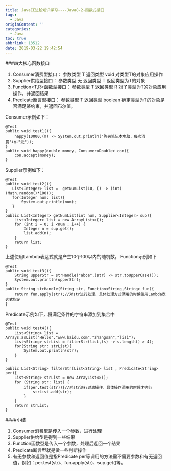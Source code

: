 ```yaml
---
title: JavaEE进阶知识学习----Java8-2-函数式接口
tags:
  - Java
originContent: ''
categories:
  - Java
toc: true
abbrlink: 13512
date: 2019-03-22 19:42:54
---
```

###四大核心函数接口
1. Consumer<T>消费型接口： 参数类型 T  返回类型 void 对类型T的对象应用操作
2. Supplier<T>供给型接口： 参数类型 无 返回类型 T 返回类型为T的对象
3. Function<T,R>函数型接口： 参数类型 T 返回类型 R 对了类型为T的对象应用操作，并返回结果
4. Predicate<T>断言型接口： 参数类型 T 返回类型 boolean 确定类型为T的对象是否满足某约束，并返回布尔值。

Consumer示例如下：

	@Test
	public void test1(){
	    happy(10000,(m) -> System.out.println("购买笔记本电脑，每次消费"+m+"元"));
	}
	public void happy(double money, Consumer<Double> con){
	    con.accept(money);
	}
Supplier示例如下：

	@Test
	public void test2(){
	   List<Integer> list =  getNumList(10, () -> (int)(Math.random()*100));
	   for(Integer num: list){
	       System.out.println(num);
	   }
	}
	public List<Integer> getNumList(int num, Supplier<Integer> sup){
	    List<Integer> list = new ArrayList<>();
	    for (int i = 0; i <num ; i++) {
	        Integer n = sup.get();
	        list.add(n);
	    }
	    return list;
	}
上述使用Lambda表达式就是产生10个100以内的随机数。
Function示例如下

	@Test
	public void test3(){
	    String upperStr = strHandle("abce",(str) -> str.toUpperCase());
	    System.out.println(upperStr);
	}
	public String strHandle(String str, Function<String,String> fun){
	    return fun.apply(str);//对str进行处理，具体处理方式调用的时候使用Lambda表达式指定
	}
Predicate示例如下，将满足条件的字符串添加到集合中
	
	@Test
	public void test4(){
	    List<String> list = Arrays.asList("Hello","www.baidu.com","zhangsan","lisi");
	    List<String> strList = filterStr(list,(s) -> s.length() > 4);
	    for(String str: strList){
	        System.out.println(str);
	    }
	}
	
	public List<String> filterStr(List<String> list , Predicate<String> per){
	    List<String> strList = new ArrayList<>();
	    for (String str: list) {
	        if(per.test(str)){//对str进行过滤操作，具体操作调用的时候才执行
	            strList.add(str);
	        }
	    }
	    return strList;
	}
####小结
1. Consumer消费型是传入一个参数，进行处理
2. Supplier供给型是得到一些结果
2. Function函数型是传入一个参数，处理后返回一个结果
3. Predicate断言型就是做一些判断操作
4. 有无参数和返回值是指Predicate<String> per等调用的方法需不需要参数和有无返回值，例如：per.test(str)、fun.apply(str)、sup.get()等。
